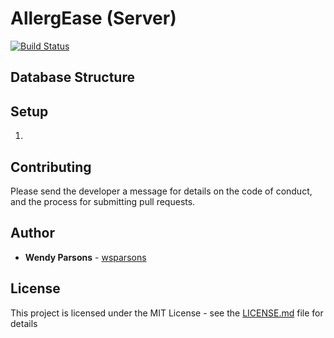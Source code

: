 # AllergEase (Server)
[![Build Status](https://travis-ci.org/wsparsons/AllergEase-Client.svg?branch=master)](https://travis-ci.org/wsparsons/AllergEase-Client)

## Database Structure

## Setup
1. 

## Contributing

Please send the developer a message for details on the code of conduct, and the process for submitting pull requests.

## Author

* **Wendy Parsons** - [wsparsons](https://github.com/wsparsons)

## License

This project is licensed under the MIT License - see the [LICENSE.md](LICENSE.md) file for details
